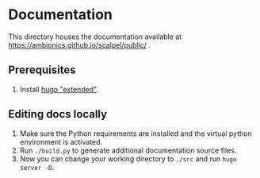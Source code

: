 # Documentation

This directory houses the documentation available at https://ambionics.github.io/scalpel/public/ .

## Prerequisites

1.  Install [hugo "extended"](https://gohugo.io/getting-started/installing/).

## Editing docs locally

1.  Make sure the Python requirements are installed and the virtual python environment is activated.
2.  Run `./build.py` to generate additional documentation source files.
3.  Now you can change your working directory to `./src` and run `hugo server -D`.
